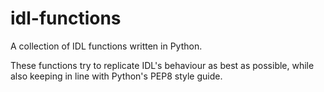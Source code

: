 idl-functions
=============

A collection of IDL functions written in Python.

These functions try to replicate IDL's behaviour as best as possible, while
also keeping in line with Python's PEP8 style guide.
